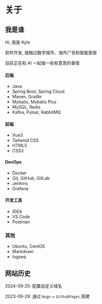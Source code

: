 # 关于


## 我是谁

Hi, 我是 Kyle

软件开发, 接触过数字城市、海外广告和智能家居

目前正在和 AI 一起做一些有意思的事情


#### 后端

- Java
- Spring Boot, Spring Cloud
- Maven, Gradle
- Mybatis, Mybatis Plus
- MySQL, Redis
- Kafka, Pulsar, RabbitMQ

#### 前端

- Vue3
- Tailwind CSS
- HTML5
- CSS3

#### DevOps

- Docker
- Git, GitHub, GitLab
- Jenkins
- Grafana

#### 开发工具

- IDEA
- VS Code
- Postman

### 其他

- Ubuntu, CentOS
- Markdown
- logseq

## 网站历史

2024-09-25: 配置自定义域名

2023-09-29: 通过 `Hugo` + `GithubPages` 搭建

